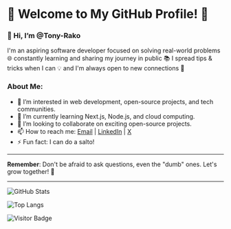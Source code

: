 # 🌟 Welcome to My GitHub Profile! 🌟

### 👋 Hi, I’m @Tony-Rako

I'm an aspiring software developer focused on solving real-world problems 🌐
constantly learning and sharing my journey in public 📚
I spread tips & tricks when I can 💡 
and I'm always open to new connections 🤝


### About Me:
- 👀 I’m interested in web development, open-source projects, and tech communities.
- 🌱 I’m currently learning Next.js, Node.js, and cloud computing.
- 💞️ I’m looking to collaborate on exciting open-source projects.
- 📫 How to reach me: [Email](mailto:anthonylee.am@gmail.com) | [LinkedIn](https://www.linkedin.com/in/anthonyrako) | [X](https://x.com/AnthonyRakoton2)
- ⚡ Fun fact: I can do a salto!

---

**Remember**: Don't be afraid to ask questions, even the "dumb" ones. Let's grow together! 🌱

---

![GitHub Stats](https://github-readme-stats.vercel.app/api?username=Tony-Rako&show_icons=true&theme=tokyonight)

![Top Langs](https://github-readme-stats.vercel.app/api/top-langs/?username=Tony-Rako&layout=compact&theme=tokyonight)

![Visitor Badge](https://visitor-badge.laobi.icu/badge?page_id=Tony-Rako)


<!---
Tony-Rako/Tony-Rako is a ✨ special ✨ repository because its `README.md` (this file) appears on your GitHub profile.
You can click the Preview link to take a look at your changes.
--->

